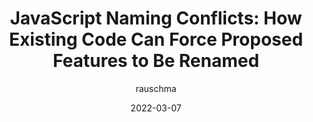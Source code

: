 ---
author: rauschma
date: 2022-03-07
permalink: false
tags:
  - javascript
  - naming
  - refactoring
target_url: https://2ality.com/2022/03/naming-conflicts.html
title: "JavaScript Naming Conflicts: How Existing Code Can Force Proposed Features to Be Renamed"
---